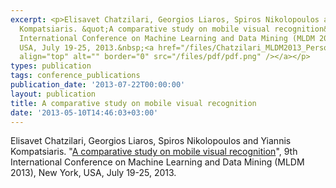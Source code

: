 ```yaml
---
excerpt: <p>Elisavet Chatzilari, Georgios Liaros, Spiros Nikolopoulos and Yiannis
  Kompatsiaris. &quot;A comparative study on mobile visual recognition&quot;, 9th
  International Conference on Machine Learning and Data Mining (MLDM 2013), New York,
  USA, July 19-25, 2013.&nbsp;<a href="/files/Chatzilari_MLDM2013_PersonalCopy.pdf"><img
  align="top" alt="" border="0" src="/files/pdf/pdf.png" /></a></p>
types: publication
tags: conference_publications
publication_date: '2013-07-22T00:00:00'
layout: publication
title: A comparative study on mobile visual recognition
date: '2013-05-10T14:46:03+03:00'
---
```

<p>Elisavet Chatzilari, Georgios Liaros, Spiros Nikolopoulos and Yiannis Kompatsiaris. &quot;<a href="https://dx.doi.org/10.1007/978-3-642-39712-7_34">A comparative study on mobile visual recognition</a>&quot;, 9th International Conference on Machine Learning and Data Mining (MLDM 2013), New York, USA, July 19-25, 2013.&nbsp;<a href="/files/Chatzilari_MLDM2013_PersonalCopy.pdf"><img align="top" alt="" border="0" src="/files/pdf/pdf.png" /></a></p>
